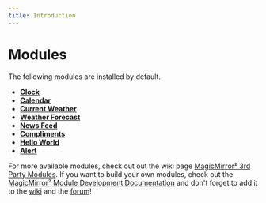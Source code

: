```yaml
---
title: Introduction
---
```


# Modules

The following modules are installed by default.

- [**Clock**](clock.md)
- [**Calendar**](calendar.md)
- [**Current Weather**](currentweather.md)
- [**Weather Forecast**](weatherforecast.md)
- [**News Feed**](newsfeed.md)
- [**Compliments**](compliments.md)
- [**Hello World**](helloworld.md)
- [**Alert**](alert.md)

For more available modules, check out out the wiki page [MagicMirror² 3rd Party Modules](https://github.com/MichMich/MagicMirror/wiki/3rd-party-modules). If you want to build your own modules, check out the [MagicMirror² Module Development Documentation](https://docs.magicmirror.builders/development/introduction.html) and don't forget to add it to the [wiki](https://github.com/MichMich/MagicMirror/wiki) and the [forum](https://forum.magicmirror.builders/category/7/showcase)!
